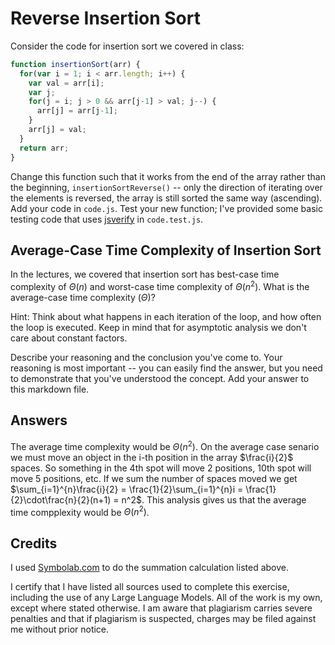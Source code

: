 # Reverse Insertion Sort

Consider the code for insertion sort we covered in class:

```javascript
function insertionSort(arr) {
  for(var i = 1; i < arr.length; i++) {
    var val = arr[i];
    var j;
    for(j = i; j > 0 && arr[j-1] > val; j--) {
      arr[j] = arr[j-1];
    }
    arr[j] = val;
  }
  return arr;
}
```

Change this function such that it works from the end of the array rather than
the beginning, `insertionSortReverse()` -- only the direction of
iterating over the elements is reversed, the array is still sorted the same way
(ascending). Add your code in `code.js`. Test your new function; I've provided
some basic testing code that uses [jsverify](https://jsverify.github.io/) in
`code.test.js`.

## Average-Case Time Complexity of Insertion Sort

In the lectures, we covered that insertion sort has best-case time complexity of
$\Theta(n)$ and worst-case time complexity of $\Theta(n^2)$. What is the
average-case time complexity ($\Theta$)?

Hint: Think about what happens in each iteration of the loop, and how often the
loop is executed. Keep in mind that for asymptotic analysis we don't care about
constant factors.

Describe your reasoning and the conclusion you've come to. Your reasoning is
most important -- you can easily find the answer, but you need to demonstrate
that you've understood the concept. Add your answer to this markdown file.

## Answers

The average time complexity would be $\Theta(n^2)$. On the average case senario we must move an object in the i-th position in the array $\frac{i}{2}$ spaces. So something in the 4th spot will move 2 positions, 10th spot will move 5 positions, etc. If we sum the number of spaces moved we get $\sum_{i=1}^{n}\frac{i}{2} = \frac{1}{2}\sum_{i=1}^{n}i = \frac{1}{2}\cdot\frac{n}{2}(n+1) = n^2$. This analysis gives us that the average time compplexity would be $\Theta(n^2)$.

## Credits

I used [Symbolab.com](https://www.symbolab.com/solver/step-by-step/%5Csum_%7Bi%3D1%7D%5E%7Bn%7D%5Cfrac%7Bi%7D%7B2%7D%20?or=input) to do the summation calculation listed above.

I certify that I have listed all sources used to complete this exercise, including the use of any Large Language Models. All of the work is my own, except where stated otherwise. I am aware that plagiarism carries severe penalties and that if plagiarism is suspected, charges may be filed against me without prior notice.